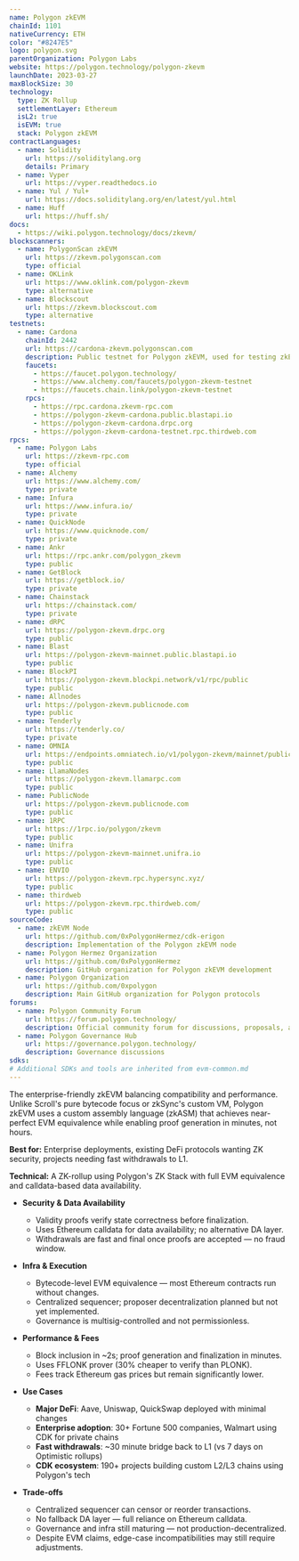 ```yaml
---
name: Polygon zkEVM
chainId: 1101
nativeCurrency: ETH
color: "#8247E5"
logo: polygon.svg
parentOrganization: Polygon Labs
website: https://polygon.technology/polygon-zkevm
launchDate: 2023-03-27
maxBlockSize: 30
technology:
  type: ZK Rollup
  settlementLayer: Ethereum
  isL2: true
  isEVM: true
  stack: Polygon zkEVM
contractLanguages:
  - name: Solidity
    url: https://soliditylang.org
    details: Primary
  - name: Vyper
    url: https://vyper.readthedocs.io
  - name: Yul / Yul+
    url: https://docs.soliditylang.org/en/latest/yul.html
  - name: Huff
    url: https://huff.sh/
docs:
  - https://wiki.polygon.technology/docs/zkevm/
blockscanners:
  - name: PolygonScan zkEVM
    url: https://zkevm.polygonscan.com
    type: official
  - name: OKLink
    url: https://www.oklink.com/polygon-zkevm
    type: alternative
  - name: Blockscout
    url: https://zkevm.blockscout.com
    type: alternative
testnets:
  - name: Cardona
    chainId: 2442
    url: https://cardona-zkevm.polygonscan.com
    description: Public testnet for Polygon zkEVM, used for testing zkEVM smart contracts and dApps before mainnet deployment.
    faucets:
      - https://faucet.polygon.technology/
      - https://www.alchemy.com/faucets/polygon-zkevm-testnet
      - https://faucets.chain.link/polygon-zkevm-testnet
    rpcs:
      - https://rpc.cardona.zkevm-rpc.com
      - https://polygon-zkevm-cardona.public.blastapi.io
      - https://polygon-zkevm-cardona.drpc.org
      - https://polygon-zkevm-cardona-testnet.rpc.thirdweb.com
rpcs:
  - name: Polygon Labs
    url: https://zkevm-rpc.com
    type: official
  - name: Alchemy
    url: https://www.alchemy.com/
    type: private
  - name: Infura
    url: https://www.infura.io/
    type: private
  - name: QuickNode
    url: https://www.quicknode.com/
    type: private
  - name: Ankr
    url: https://rpc.ankr.com/polygon_zkevm
    type: public
  - name: GetBlock
    url: https://getblock.io/
    type: private
  - name: Chainstack
    url: https://chainstack.com/
    type: private
  - name: dRPC
    url: https://polygon-zkevm.drpc.org
    type: public
  - name: Blast
    url: https://polygon-zkevm-mainnet.public.blastapi.io
    type: public
  - name: BlockPI
    url: https://polygon-zkevm.blockpi.network/v1/rpc/public
    type: public
  - name: Allnodes
    url: https://polygon-zkevm.publicnode.com
    type: public
  - name: Tenderly
    url: https://tenderly.co/
    type: private
  - name: OMNIA
    url: https://endpoints.omniatech.io/v1/polygon-zkevm/mainnet/public
    type: public
  - name: LlamaNodes
    url: https://polygon-zkevm.llamarpc.com
    type: public
  - name: PublicNode
    url: https://polygon-zkevm.publicnode.com
    type: public
  - name: 1RPC
    url: https://1rpc.io/polygon/zkevm
    type: public
  - name: Unifra
    url: https://polygon-zkevm-mainnet.unifra.io
    type: public
  - name: ENVIO
    url: https://polygon-zkevm.rpc.hypersync.xyz/
    type: public
  - name: thirdweb
    url: https://polygon-zkevm.rpc.thirdweb.com/
    type: public
sourceCode:
  - name: zkEVM Node
    url: https://github.com/0xPolygonHermez/cdk-erigon
    description: Implementation of the Polygon zkEVM node
  - name: Polygon Hermez Organization
    url: https://github.com/0xPolygonHermez
    description: GitHub organization for Polygon zkEVM development
  - name: Polygon Organization
    url: https://github.com/0xpolygon
    description: Main GitHub organization for Polygon protocols
forums:
  - name: Polygon Community Forum
    url: https://forum.polygon.technology/
    description: Official community forum for discussions, proposals, and support
  - name: Polygon Governance Hub
    url: https://governance.polygon.technology/
    description: Governance discussions
sdks:
# Additional SDKs and tools are inherited from evm-common.md
---
```


The enterprise-friendly zkEVM balancing compatibility and performance. Unlike Scroll's pure bytecode focus or zkSync's custom VM, Polygon zkEVM uses a custom assembly language (zkASM) that achieves near-perfect EVM equivalence while enabling proof generation in minutes, not hours.

**Best for:** Enterprise deployments, existing DeFi protocols wanting ZK security, projects needing fast withdrawals to L1.

**Technical:** A ZK-rollup using Polygon's ZK Stack with full EVM equivalence and calldata-based data availability.

- **Security & Data Availability**  
  - Validity proofs verify state correctness before finalization.  
  - Uses Ethereum calldata for data availability; no alternative DA layer.  
  - Withdrawals are fast and final once proofs are accepted — no fraud window.

- **Infra & Execution**  
  - Bytecode-level EVM equivalence — most Ethereum contracts run without changes.  
  - Centralized sequencer; proposer decentralization planned but not yet implemented.  
  - Governance is multisig-controlled and not permissionless.

- **Performance & Fees**  
  - Block inclusion in ~2s; proof generation and finalization in minutes.  
  - Uses FFLONK prover (30% cheaper to verify than PLONK).  
  - Fees track Ethereum gas prices but remain significantly lower.

- **Use Cases**  
  - **Major DeFi**: Aave, Uniswap, QuickSwap deployed with minimal changes
  - **Enterprise adoption**: 30+ Fortune 500 companies, Walmart using CDK for private chains
  - **Fast withdrawals**: ~30 minute bridge back to L1 (vs 7 days on Optimistic rollups)
  - **CDK ecosystem**: 190+ projects building custom L2/L3 chains using Polygon's tech

- **Trade-offs**  
  - Centralized sequencer can censor or reorder transactions.  
  - No fallback DA layer — full reliance on Ethereum calldata.  
  - Governance and infra still maturing — not production-decentralized.  
  - Despite EVM claims, edge-case incompatibilities may still require adjustments.